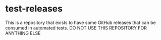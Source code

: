 # test-releases
This is a repository that exists to have some GitHub releases that can be consumed in automated tests. DO NOT USE THIS REPOSITORY FOR ANYTHING ELSE
